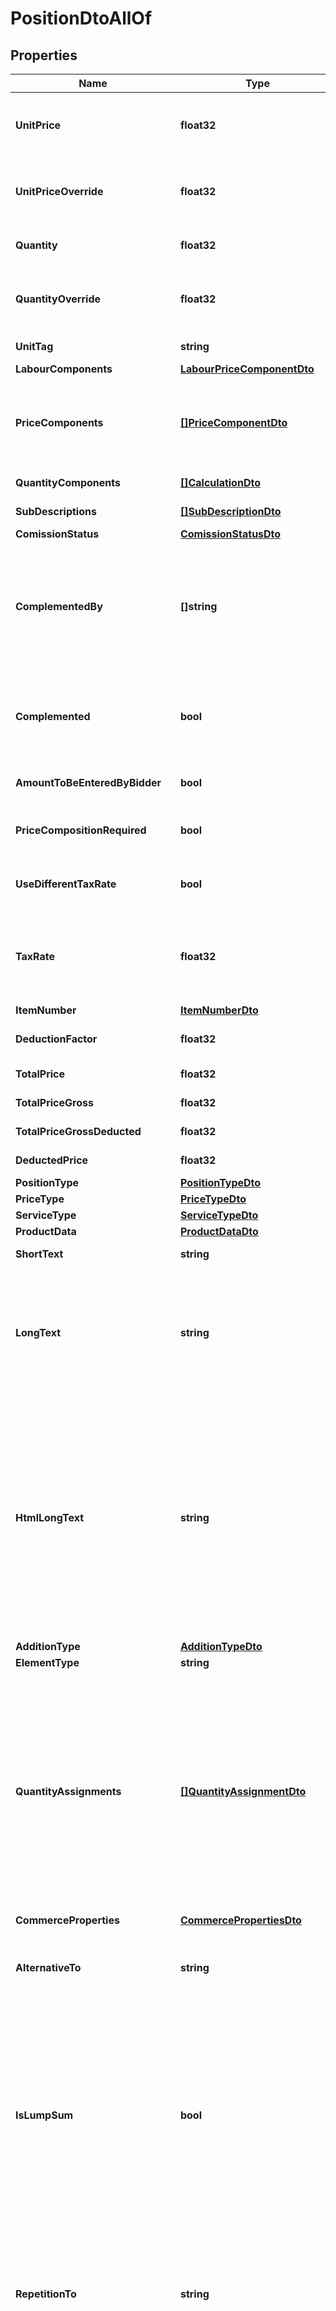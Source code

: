 # PositionDtoAllOf

## Properties

Name | Type | Description | Notes
------------ | ------------- | ------------- | -------------
**UnitPrice** | **float32** | Will return the price per unit, rounded according to the project settings or the default value of three decimal places | [readonly] 
**UnitPriceOverride** | **float32** | You can use this property to directly set the unit price for this position. This will override any given PriceComponents | [optional] 
**Quantity** | **float32** | Will return this Position&#39;s total quantity, rounded to three decimal places. | [readonly] 
**QuantityOverride** | **float32** | You can use this property to directly set the quantity for this position. This will override any given QuantityComponents | [optional] 
**UnitTag** | **string** | The tag of the unit used for this positions quantity. | [optional] 
**LabourComponents** | [**LabourPriceComponentDto**](LabourPriceComponentDto.md) |  | [optional] 
**PriceComponents** | [**[]PriceComponentDto**](PriceComponentDto.md) | The single price components in this Position. Price components should not be handled directly on a per-position basis but set globally in the parent Projects ProjectInformation. | [optional] 
**QuantityComponents** | [**[]CalculationDto**](CalculationDto.md) | The quantity components of this Position. | [optional] 
**SubDescriptions** | [**[]SubDescriptionDto**](SubDescriptionDto.md) | Further structuring of this Position. | [optional] 
**ComissionStatus** | [**ComissionStatusDto**](ComissionStatusDto.md) |  | 
**ComplementedBy** | **[]string** | A list of positions that complement this Position. The positions are referenced by their GUIDs. It might be used together with ComplementedByQuantities in case that only a given quantity is complemented by positions. | [optional] 
**Complemented** | **bool** | Will indicate if this Position is complemented in this ServiceSpecification by other Positions. It can not be set to false when there are entries in the ComplementedBy property. | 
**AmountToBeEnteredByBidder** | **bool** | Indicates that the amount for this Position is to be set by the bidder. | 
**PriceCompositionRequired** | **bool** | Indicates if the bidder demands for prices to be broken up into their price components. | 
**UseDifferentTaxRate** | **bool** | Indicates if this Position should use a different TaxRate than what is the default for the Project. | 
**TaxRate** | **float32** | Will return either the parent ServiceSpecification&#39;s TaxRate or it&#39;s own if it has a different value. (For example, in Germany Water has a different TaxRate than regular Positions) | 
**ItemNumber** | [**ItemNumberDto**](ItemNumberDto.md) |  | [optional] 
**DeductionFactor** | **float32** | The rate of deductions, i.e. 0.12m means 12% price deduction. | 
**TotalPrice** | **float32** | Returns the product of UnitPrice times Quantity. | [readonly] 
**TotalPriceGross** | **float32** | The total gross price for this Position. | [readonly] 
**TotalPriceGrossDeducted** | **float32** | Total gross price after applied deductions. | [readonly] 
**DeductedPrice** | **float32** | Net price after applied deductions. | [readonly] 
**PositionType** | [**PositionTypeDto**](PositionTypeDto.md) |  | 
**PriceType** | [**PriceTypeDto**](PriceTypeDto.md) |  | 
**ServiceType** | [**ServiceTypeDto**](ServiceTypeDto.md) |  | 
**ProductData** | [**ProductDataDto**](ProductDataDto.md) |  | [optional] 
**ShortText** | **string** | Short description for this DescriptionBase element. | [optional] 
**LongText** | **string** | Detailed description for this DescriptionBase element. When the HtmlLongText is set, this is automatically overwritten and filled with the appropriate plain text representation of the Html text. Vice versa, setting this property overrides the HtmlLongText. | [optional] 
**HtmlLongText** | **string** | This contains the Html representation of the Longtext. When the LongText is set, this is automatically overwritten and filled with the appropriate Html representation of the plaintext. Vice versa, setting this property overrides the LongText. GAEB 90 and GAEB 2000 exports do not support any image functionality. In GAEB XML, only images that use an embedded Base64 data uri are exported, regular url references are cleared before written out. | [optional] 
**AdditionType** | [**AdditionTypeDto**](AdditionTypeDto.md) |  | 
**ElementType** | **string** |  | [optional] 
**QuantityAssignments** | [**[]QuantityAssignmentDto**](QuantityAssignmentDto.md) | Quantity assignments are, in contrast to SubDescriptions, used to categorize parts of this Position. For example, it could be categorized by cost group - e.g. a Position describing concrete walls could follow the German DIN 276 Cost Groups Standard and specify that of the total 1.000m² wall, 500m² are classified as exterior walls and 500m² are classified as interior walls. They would then have different cost groups associated, e.g. for accounting purposes. | [optional] 
**CommerceProperties** | [**CommercePropertiesDto**](CommercePropertiesDto.md) |  | [optional] 
**AlternativeTo** | **string** | If this position is an Alternative, then this property should point to the id of the position in this service specification that it can replace. | [optional] 
**IsLumpSum** | **bool** | If this is true, it indicates that the position is intended to be a lump sum, \&quot;Pauschal\&quot; in German. This means the position total price that is being invoiced should not depend on the actual quantity. In practice, partial invoices are still often used for partial services rendered. This property does not affect the price calculation for this position. Typically, the Quantity should be set to 1.0 when this flag is used. | 
**RepetitionTo** | **string** | This identifier can be used to point to the Id of a position in the same ServiceSpecification that acts as a base position. It matches \&quot;Bezugsposition\&quot; in GAEB. This can be used for positions that repeat partially or are linked together | [optional] 
**ProjectCatalogues** | [**[]CatalogueDto**](CatalogueDto.md) | These are Catalogues that are used within this Position. Catalogues are used to describe catalogues, or collections, that can be used to describe elements with commonly known properties. For example, QuantityAssignments use these to categorize themselves. They are propagate to all child elements, e.g. other containers and QuantityAssignments. In the context of a ServiceSpecification, all elements share the same instance of the collection. | [optional] 
**CatalogueReferences** | [**[]CatalogueReferenceDto**](CatalogueReferenceDto.md) | Referenced catalogues for this Position. | [optional] 
**Type** | **string** |  | [optional] 
**StandardizedDescription** | [**StandardizedDescriptionDto**](StandardizedDescriptionDto.md) |  | [optional] 
**ComplementedByQuantities** | [**[]ComplementedByQuantityDto**](ComplementedByQuantityDto.md) | This list contains references to positions that complement this one, additionally also specifying a quantity for which the addition is intended. This does not replace the ComplementedBy property and there are no automatic checks being done between these two properties, so it&#39;s up to the user code to ensure deletions (and additions, if desired) are performed for both properties. When copying withing keeping Ids, this list will not be part of the copy process, since it would only contain quantities without actual position references. Containers, however, will rebuild the list with updated position references when copying positions that contain entries here. | [optional] 
**ExecutionDescriptionReference** | **string** | This identifier can be used to point to the Id of an ExecutionDescription in the same ServiceSpecification. ExecutionDescriptions act as a way to centrally describe how positions should be executed in practice. Often, the position itself still has text of its own to highlight deviations from that or add more details. | [optional] 

[[Back to Model list]](../README.md#documentation-for-models) [[Back to API list]](../README.md#documentation-for-api-endpoints) [[Back to README]](../README.md)


